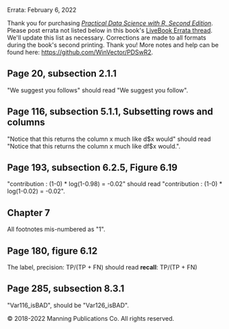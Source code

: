 
Errata: February 6, 2022

Thank you for purchasing [*Practical Data Science with R, Second
Edition*](https://www.manning.com/books/practical-data-science-with-r-second-edition?query=Practical%20Data%20Science%20with%20R,%20Second%20Edition).
Please post errata not listed below in this book\'s [LiveBook Errata
thread](https://livebook.manning.com/book/practical-data-science-with-r-second-edition/discussion).
We\'ll update this list as necessary. Corrections are made to all
formats during the book\'s second printing. Thank you! More notes and
help can be found here: <https://github.com/WinVector/PDSwR2>.




Page 20, subsection 2.1.1
-------------------------

\"We suggest you follows\" should read \"We suggest you follow\".

Page 116, subsection 5.1.1, Subsetting rows and columns
-------------------------------------------------------

\"Notice that this returns the column x much like d\$x would\" should
read \"Notice that this returns the column x much like df\$x would.\".

Page 193, subsection 6.2.5, Figure 6.19
---------------------------------------

\"contribution : (1-0) \* log(1-0.98) = -0.02\" should read
\"contribution : (1-0) \* log(1-0.02) = -0.02\".

Chapter 7
---------

All footnotes mis-numbered as \"1\".

Page 180, figure 6.12
---------------------

The label, precision: TP/(TP + FN) should read **recall**: TP/(TP + FN)

Page 285, subsection 8.3.1
--------------------------

\"Var116_isBAD\", should be \"Var126_isBAD\".

© 2018-2022 Manning Publications Co. All rights reserved.


